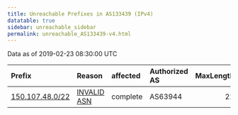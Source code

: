 ```yaml
---
title: Unreachable Prefixes in AS133439 (IPv4)
datatable: true
sidebar: unreachable_sidebar
permalink: unreachable_AS133439-v4.html
---
```


Data as of 2019-02-23 08:30:00 UTC


<div class="datatable-begin"></div>

| Prefix                                                   | Reason                                                                                                  | affected   | Authorized AS   |   MaxLength | Anchor                                       |   unreachable /24s |
|:---------------------------------------------------------|:--------------------------------------------------------------------------------------------------------|:-----------|:----------------|------------:|:---------------------------------------------|-------------------:|
| [150.107.48.0/22](https://stat.ripe.net/150.107.48.0/22) | [INVALID ASN](https://rpki-validator.ripe.net/announcement-preview?asn=AS133439&prefix=150.107.48.0/22) | complete   | AS63944         |          22 | [APNIC](unreachable_APNIC_RPKI_Root-v4.html) |                  4 |

<div class="datatable-end"></div>